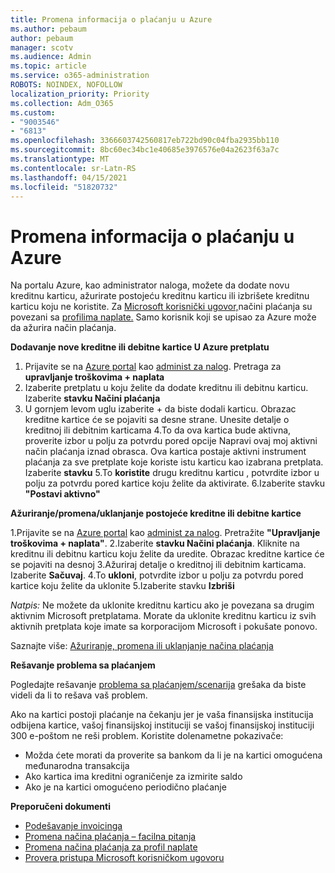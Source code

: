 ```yaml
---
title: Promena informacija o plaćanju u Azure
ms.author: pebaum
author: pebaum
manager: scotv
ms.audience: Admin
ms.topic: article
ms.service: o365-administration
ROBOTS: NOINDEX, NOFOLLOW
localization_priority: Priority
ms.collection: Adm_O365
ms.custom:
- "9003546"
- "6813"
ms.openlocfilehash: 3366603742560817eb722bd90c04fba2935bb110
ms.sourcegitcommit: 8bc60ec34bc1e40685e3976576e04a2623f63a7c
ms.translationtype: MT
ms.contentlocale: sr-Latn-RS
ms.lasthandoff: 04/15/2021
ms.locfileid: "51820732"
---
```

# <a name="change-payment-information-in-azure"></a>Promena informacija o plaćanju u Azure

Na portalu Azure, kao administrator naloga, možete da dodate novu kreditnu karticu, ažurirate postojeću kreditnu karticu ili izbrišete kreditnu karticu koju ne koristite. Za [Microsoft korisnički ugovor,](https://docs.microsoft.com/azure/billing/billing-how-to-change-credit-card?WT.mc_id=Portal-Microsoft_Azure_Support#check-access-to-a-microsoft-customer-agreement)načini plaćanja su povezani sa [profilima naplate.](https://docs.microsoft.com/azure/billing/billing-how-to-change-credit-card?WT.mc_id=Portal-Microsoft_Azure_Support#change-payment-method-for-a-billing-profile) Samo korisnik koji se upisao za Azure može da ažurira način plaćanja.

**Dodavanje nove kreditne ili debitne kartice U Azure pretplatu**

1. Prijavite se na [Azure portal](https://portal.azure.com/) kao [administ za nalog](https://docs.microsoft.com/azure/billing/billing-subscription-transfer?WT.mc_id=Portal-Microsoft_Azure_Support#whoisaa). Pretraga za **upravljanje troškovima + naplata**
2. Izaberite pretplatu u koju želite da dodate kreditnu ili debitnu karticu. Izaberite **stavku Načini plaćanja**
3. U gornjem levom uglu izaberite + da biste dodali karticu. Obrazac kreditne kartice će se pojaviti sa desne strane. Unesite detalje o kreditnoj ili debitnim karticama 4.To da ova kartica bude aktivna, proverite izbor u polju za potvrdu pored opcije Napravi ovaj moj aktivni način plaćanja iznad obrasca. Ova kartica postaje aktivni instrument plaćanja za sve pretplate koje koriste istu karticu kao izabrana pretplata. Izaberite **stavku** 5.To **koristite** drugu kreditnu karticu , potvrdite izbor u polju za potvrdu pored kartice koju želite da aktivirate.
6.Izaberite stavku **"Postavi aktivno"**

**Ažuriranje/promena/uklanjanje postojeće kreditne ili debitne kartice**

1.Prijavite se na [Azure portal](https://portal.azure.com/) kao [administ za nalog](https://docs.microsoft.com/azure/billing/billing-subscription-transfer?WT.mc_id=Portal-Microsoft_Azure_Support#whoisaa). Pretražite **"Upravljanje troškovima + naplata"**.
2.Izaberite **stavku Načini plaćanja**. Kliknite na kreditnu ili debitnu karticu koju želite da uredite. Obrazac kreditne kartice će se pojaviti na desnoj 3.Ažuriraj detalje o kreditnoj ili debitnim karticama. Izaberite **Sačuvaj**.
4.To **ukloni**, potvrdite izbor u polju za potvrdu pored kartice koju želite da uklonite 5.Izaberite stavku **Izbriši**

_Natpis:_ Ne možete da uklonite kreditnu karticu ako je povezana sa drugim aktivnim Microsoft pretplatama. Morate da uklonite kreditnu karticu iz svih aktivnih pretplata koje imate sa korporacijom Microsoft i pokušate ponovo.

Saznajte više: [Ažuriranje, promena ili uklanjanje načina plaćanja](https://docs.microsoft.com/azure/billing/billing-how-to-change-credit-card?WT.mc_id=Portal-Microsoft_Azure_Support)

**Rešavanje problema sa plaćanjem**

Pogledajte rešavanje [problema sa plaćanjem/scenarija](https://support.microsoft.com/help/4505172/troubleshooting-payment-issues) grešaka da biste videli da li to rešava vaš problem.

Ako na kartici postoji plaćanje na čekanju jer je vaša finansijska  institucija odbijena kartice, vašoj finansijskoj instituciji se vašoj finansijskoj instituciji 300 e-poštom ne reši problem. Koristite dolenametne pokazivače:

- Možda ćete morati da proverite sa bankom da li je na kartici omogućena međunarodna transakcija
- Ako kartica ima kreditni ograničenje za izmirite saldo
- Ako je na kartici omogućeno periodično plaćanje

**Preporučeni dokumenti**

- [Podešavanje invoicinga](https://azure.microsoft.com/pricing/invoicing/)
- [Promena načina plaćanja – facilna pitanja](https://docs.microsoft.com/azure/billing/billing-how-to-change-credit-card?WT.mc_id=Portal-Microsoft_Azure_Support#frequently-asked-questions)
- [Promena načina plaćanja za profil naplate](https://docs.microsoft.com/azure/billing/billing-how-to-change-credit-card?WT.mc_id=Portal-Microsoft_Azure_Support#change-payment-method-for-a-billing-profile)
- [Provera pristupa Microsoft korisničkom ugovoru](https://docs.microsoft.com/azure/billing/billing-how-to-change-credit-card?WT.mc_id=Portal-Microsoft_Azure_Support#check-access-to-a-microsoft-customer-agreement)